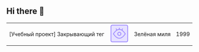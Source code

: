 ## Hi there 👋

<!--
**annmiers/annmiers** is a ✨ _special_ ✨ repository because its `README.md` (this file) appears on your GitHub profile.

Here are some ideas to get you started:

- 🔭 I’m currently working on ...
- 🌱 I’m currently learning ...
- 👯 I’m looking to collaborate on ...
- 🤔 I’m looking for help with ...
- 💬 Ask me about ...
- 📫 How to reach me: ...
- 😄 Pronouns: ...
- ⚡ Fun fact: ...
-->
<table>
  <tr>
    <td>[Учебный проект] Закрывающий тег</td>
    <td><a><img src="eye_5370702.png" width="50px" height="50px"></a></td>
    <td>Зелёная миля</td>
    <td>1999</td>
  </tr>
</table>
